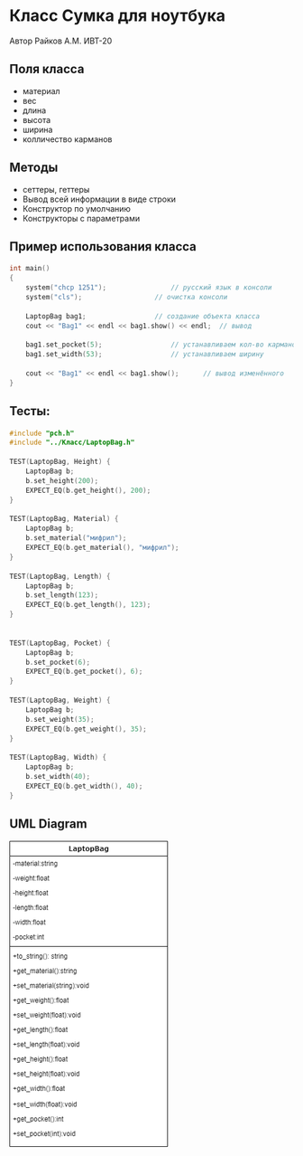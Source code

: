# Класс Сумка для ноутбука

Автор Райков А.М. ИВТ-20

## Поля класса

* материал
* вес
* длина
* высота
* ширина
* колличество карманов

## Методы

* сеттеры, геттеры
* Вывод всей информации в виде строки
* Конструктор по умолчанию
* Конструкторы с параметрами

## Пример использования класса

``` c++
int main()
{
    system("chcp 1251");				// русский язык в консоли
    system("cls");					// очистка консоли

    LaptopBag bag1;					// создание объекта класса
    cout << "Bag1" << endl << bag1.show() << endl;	// вывод

    bag1.set_pocket(5);					// устанавливаем кол-во карманов
    bag1.set_width(53);					// устанавливаем ширину

    cout << "Bag1" << endl << bag1.show();		// вывод изменённого
}
```

## Тесты:
``` c++
#include "pch.h"
#include "../Класс/LaptopBag.h"

TEST(LaptopBag, Height) {
	LaptopBag b;
	b.set_height(200);
	EXPECT_EQ(b.get_height(), 200);
}

TEST(LaptopBag, Material) {
	LaptopBag b;
	b.set_material("мифрил");
	EXPECT_EQ(b.get_material(), "мифрил");
}

TEST(LaptopBag, Length) {
	LaptopBag b;
	b.set_length(123);
	EXPECT_EQ(b.get_length(), 123);
}


TEST(LaptopBag, Pocket) {
	LaptopBag b;
	b.set_pocket(6);
	EXPECT_EQ(b.get_pocket(), 6);
}

TEST(LaptopBag, Weight) {
	LaptopBag b;
	b.set_weight(35);
	EXPECT_EQ(b.get_weight(), 35);
}

TEST(LaptopBag, Width) {
	LaptopBag b;
	b.set_width(40);
	EXPECT_EQ(b.get_width(), 40);
}
```

## UML Diagram
![Схема класса](Схемка.png)
